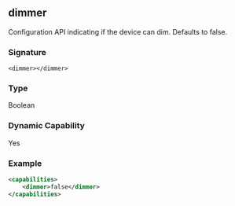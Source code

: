 ## dimmer

Configuration API indicating if the device can dim. Defaults to false.

### Signature

`<dimmer></dimmer>`


### Type

Boolean


### Dynamic Capability

Yes


### Example

```xml
<capabilities>
    <dimmer>false</dimmer>
</capabilities>
```
